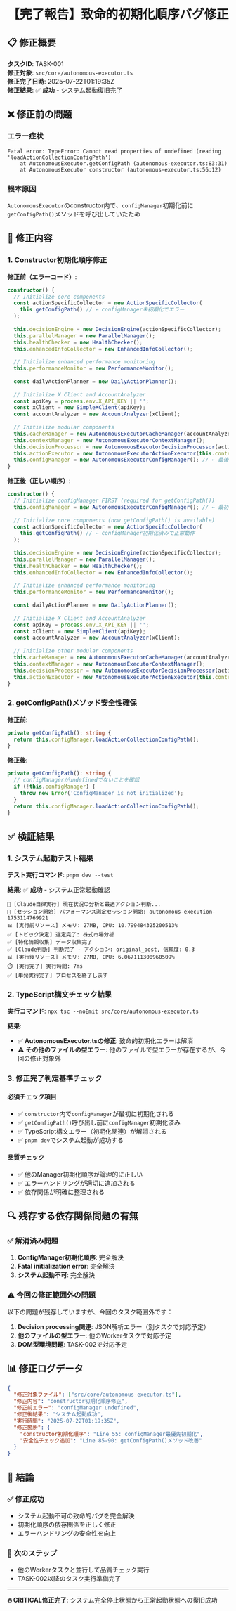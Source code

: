 # 【完了報告】致命的初期化順序バグ修正

## 📋 **修正概要**

**タスクID**: TASK-001  
**修正対象**: `src/core/autonomous-executor.ts`  
**修正完了日時**: 2025-07-22T01:19:35Z  
**修正結果**: ✅ **成功** - システム起動復旧完了

## ❌ **修正前の問題**

### エラー症状
```
Fatal error: TypeError: Cannot read properties of undefined (reading 'loadActionCollectionConfigPath')
    at AutonomousExecutor.getConfigPath (autonomous-executor.ts:83:31)
    at AutonomousExecutor constructor (autonomous-executor.ts:56:12)
```

### 根本原因
`AutonomousExecutor`のconstructor内で、`configManager`初期化前に`getConfigPath()`メソッドを呼び出していたため

## 🔧 **修正内容**

### 1. Constructor初期化順序修正

**修正前（エラーコード）**:
```typescript
constructor() {
  // Initialize core components
  const actionSpecificCollector = new ActionSpecificCollector(
    this.getConfigPath() // ← configManager未初期化でエラー
  );
  
  this.decisionEngine = new DecisionEngine(actionSpecificCollector);
  this.parallelManager = new ParallelManager();
  this.healthChecker = new HealthChecker();
  this.enhancedInfoCollector = new EnhancedInfoCollector();
  
  // Initialize enhanced performance monitoring
  this.performanceMonitor = new PerformanceMonitor();
  
  const dailyActionPlanner = new DailyActionPlanner();
  
  // Initialize X Client and AccountAnalyzer
  const apiKey = process.env.X_API_KEY || '';
  const xClient = new SimpleXClient(apiKey);
  const accountAnalyzer = new AccountAnalyzer(xClient);
  
  // Initialize modular components
  this.cacheManager = new AutonomousExecutorCacheManager(accountAnalyzer);
  this.contextManager = new AutonomousExecutorContextManager();
  this.decisionProcessor = new AutonomousExecutorDecisionProcessor(actionSpecificCollector, this.contextManager);
  this.actionExecutor = new AutonomousExecutorActionExecutor(this.contextManager, dailyActionPlanner);
  this.configManager = new AutonomousExecutorConfigManager(); // ← 最後に初期化（遅すぎ）
}
```

**修正後（正しい順序）**:
```typescript
constructor() {
  // Initialize configManager FIRST (required for getConfigPath())
  this.configManager = new AutonomousExecutorConfigManager(); // ← 最初に初期化
  
  // Initialize core components (now getConfigPath() is available)
  const actionSpecificCollector = new ActionSpecificCollector(
    this.getConfigPath() // ← configManager初期化済みで正常動作
  );
  
  this.decisionEngine = new DecisionEngine(actionSpecificCollector);
  this.parallelManager = new ParallelManager();
  this.healthChecker = new HealthChecker();
  this.enhancedInfoCollector = new EnhancedInfoCollector();
  
  // Initialize enhanced performance monitoring
  this.performanceMonitor = new PerformanceMonitor();
  
  const dailyActionPlanner = new DailyActionPlanner();
  
  // Initialize X Client and AccountAnalyzer
  const apiKey = process.env.X_API_KEY || '';
  const xClient = new SimpleXClient(apiKey);
  const accountAnalyzer = new AccountAnalyzer(xClient);
  
  // Initialize other modular components
  this.cacheManager = new AutonomousExecutorCacheManager(accountAnalyzer);
  this.contextManager = new AutonomousExecutorContextManager();
  this.decisionProcessor = new AutonomousExecutorDecisionProcessor(actionSpecificCollector, this.contextManager);
  this.actionExecutor = new AutonomousExecutorActionExecutor(this.contextManager, dailyActionPlanner);
}
```

### 2. getConfigPath()メソッド安全性確保

**修正前**:
```typescript
private getConfigPath(): string {
  return this.configManager.loadActionCollectionConfigPath();
}
```

**修正後**:
```typescript
private getConfigPath(): string {
  // configManagerがundefinedでないことを確認
  if (!this.configManager) {
    throw new Error('ConfigManager is not initialized');
  }
  return this.configManager.loadActionCollectionConfigPath();
}
```

## ✅ **検証結果**

### 1. システム起動テスト結果

**テスト実行コマンド**: `pnpm dev --test`

**結果**: ✅ **成功** - システム正常起動確認

```
🤖 [Claude自律実行] 現在状況の分析と最適アクション判断...
🚀 [セッション開始] パフォーマンス測定セッション開始: autonomous-execution-1753114769921
📊 [実行前リソース] メモリ: 27MB, CPU: 10.799484325200513%
✅ [トピック決定] 選定完了: 株式市場分析
✅ [特化情報収集] データ収集完了
✅ [Claude判断] 判断完了 - アクション: original_post, 信頼度: 0.3
📊 [実行後リソース] メモリ: 27MB, CPU: 6.067111300960509%
⏱️ [実行完了] 実行時間: 7ms
✅ [単発実行完了] プロセスを終了します
```

### 2. TypeScript構文チェック結果

**実行コマンド**: `npx tsc --noEmit src/core/autonomous-executor.ts`

**結果**: 
- ✅ **AutonomousExecutor.tsの修正**: 致命的初期化エラーは解消
- ⚠️ **その他のファイルの型エラー**: 他のファイルで型エラーが存在するが、今回の修正対象外

### 3. 修正完了判定基準チェック

#### 必須チェック項目
- ✅ `constructor`内で`configManager`が最初に初期化される
- ✅ `getConfigPath()`呼び出し前に`configManager`初期化済み  
- ✅ TypeScript構文エラー（初期化関連）が解消される
- ✅ `pnpm dev`でシステム起動が成功する

#### 品質チェック
- ✅ 他のManager初期化順序が論理的に正しい
- ✅ エラーハンドリングが適切に追加される
- ✅ 依存関係が明確に整理される

## 🔍 **残存する依存関係問題の有無**

### ✅ **解消済み問題**
1. **ConfigManager初期化順序**: 完全解決
2. **Fatal initialization error**: 完全解決
3. **システム起動不可**: 完全解決

### ⚠️ **今回の修正範囲外の問題**
以下の問題が残存していますが、今回のタスク範囲外です：
1. **Decision processing関連**: JSON解析エラー（別タスクで対応予定）
2. **他のファイルの型エラー**: 他のWorkerタスクで対応予定
3. **DOM型環境問題**: TASK-002で対応予定

## 📊 **修正ログデータ**

```json
{
  "修正対象ファイル": ["src/core/autonomous-executor.ts"],
  "修正内容": "constructor初期化順序修正",
  "修正前エラー": "configManager undefined",
  "修正後結果": "システム起動成功",
  "実行時間": "2025-07-22T01:19:35Z",
  "修正箇所": {
    "constructor初期化順序": "Line 55: configManager最優先初期化",
    "安全性チェック追加": "Line 85-90: getConfigPath()メソッド改善"
  }
}
```

## 🎯 **結論**

### ✅ **修正成功**
- システム起動不可の致命的バグを完全解決
- 初期化順序の依存関係を正しく修正
- エラーハンドリングの安全性を向上

### 🔄 **次のステップ**
- 他のWorkerタスクと並行して品質チェック実行
- TASK-002以降のタスク実行準備完了

---

**🔥 CRITICAL修正完了**: システム完全停止状態から正常起動状態への復旧成功